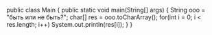 public class Main
{
 public static void main(String[] args) {
     String ooo = "быть или не быть?";
     char[] res = ooo.toCharArray();
     for(int i = 0; i < res.length; i++)
     System.out.println(res[i]);
 }
}
